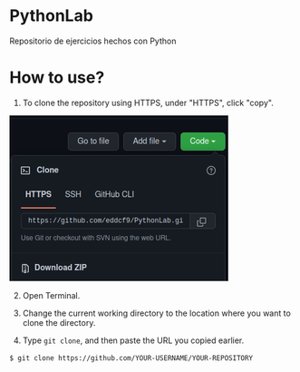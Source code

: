 # PythonLab

Repositorio de ejercicios hechos con Python 

# How to use?
1. To clone the repository using HTTPS, under "HTTPS", click "copy".

![ScreenShot](https://github.com/eddcf9/PythonLab/blob/master/OpenBootcamp/images/captura.png)

2. Open Terminal.

3. Change the current working directory to the location where you want to clone the directory.

4. Type `git clone`, and then paste the URL you copied earlier.

```
$ git clone https://github.com/YOUR-USERNAME/YOUR-REPOSITORY
```
